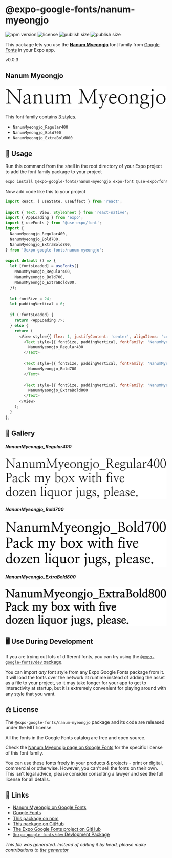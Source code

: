 # @expo-google-fonts/nanum-myeongjo

![npm version](https://flat.badgen.net/npm/v/@expo-google-fonts/nanum-myeongjo)
![license](https://flat.badgen.net/github/license/expo/google-fonts)
![publish size](https://flat.badgen.net/packagephobia/install/@expo-google-fonts/nanum-myeongjo)
![publish size](https://flat.badgen.net/packagephobia/publish/@expo-google-fonts/nanum-myeongjo)

This package lets you use the [**Nanum Myeongjo**](https://fonts.google.com/specimen/Nanum+Myeongjo) font family from [Google Fonts](https://fonts.google.com/) in your Expo app.

v0.0.3

## Nanum Myeongjo

![Nanum Myeongjo](./font-family.png)

This font family contains [3 styles](#gallery).

- `NanumMyeongjo_Regular400`
- `NanumMyeongjo_Bold700`
- `NanumMyeongjo_ExtraBold800`

## 🔡 Usage

Run this command from the shell in the root directory of your Expo project to add the font family package to your project
```sh
expo install @expo-google-fonts/nanum-myeongjo expo-font @use-expo/font
```

Now add code like this to your project
```js
import React, { useState, useEffect } from 'react';

import { Text, View, StyleSheet } from 'react-native';
import { AppLoading } from 'expo';
import { useFonts } from '@use-expo/font';
import {
  NanumMyeongjo_Regular400,
  NanumMyeongjo_Bold700,
  NanumMyeongjo_ExtraBold800,
} from '@expo-google-fonts/nanum-myeongjo';

export default () => {
  let [fontsLoaded] = useFonts({
    NanumMyeongjo_Regular400,
    NanumMyeongjo_Bold700,
    NanumMyeongjo_ExtraBold800,
  });

  let fontSize = 24;
  let paddingVertical = 6;

  if (!fontsLoaded) {
    return <AppLoading />;
  } else {
    return (
      <View style={{ flex: 1, justifyContent: 'center', alignItems: 'center' }}>
        <Text style={{ fontSize, paddingVertical, fontFamily: 'NanumMyeongjo_Regular400' }}>
          NanumMyeongjo_Regular400
        </Text>

        <Text style={{ fontSize, paddingVertical, fontFamily: 'NanumMyeongjo_Bold700' }}>
          NanumMyeongjo_Bold700
        </Text>

        <Text style={{ fontSize, paddingVertical, fontFamily: 'NanumMyeongjo_ExtraBold800' }}>
          NanumMyeongjo_ExtraBold800
        </Text>
      </View>
    );
  }
};

```

## 📖 Gallery

##### NanumMyeongjo_Regular400
![NanumMyeongjo_Regular400](./3df71af0cacc55f9ee8f8e5e35a48672e379aefb187f3ae133a8fd5100c3810f.ttf.png)

##### NanumMyeongjo_Bold700
![NanumMyeongjo_Bold700](./c78488cd4af94bf04459b776f90fbe7942e11af15dda46bd856a1abc0523ae11.ttf.png)

##### NanumMyeongjo_ExtraBold800
![NanumMyeongjo_ExtraBold800](./2da8166e69673863a98b44792cb5b54e1a13b597c11dca437783e5a9336cfa9c.ttf.png)


## 🖥️ Use During Development

If you are trying out lots of different fonts, you can try using the [`@expo-google-fonts/dev` package](https://github.com/expo/google-fonts/tree/master/font-packages/dev#readme).

You can import *any* font style from any Expo Google Fonts package from it. It will load the fonts
over the network at runtime instead of adding the asset as a file to your project, so it may take longer
for your app to get to interactivity at startup, but it is extremely convenient
for playing around with any style that you want.

## ⚖️ License

The `@expo-google-fonts/nanum-myeongjo` package and its code are released under the MIT license.

All the fonts in the Google Fonts catalog are free and open source.

Check the [Nanum Myeongjo page on Google Fonts](https://fonts.google.com/specimen/Nanum+Myeongjo) for the specific license of this font family.

You can use these fonts freely in your products & projects - print or digital, commercial or otherwise. However, you can't sell the fonts on their own. This isn't legal advice, please consider consulting a lawyer and see the full license for all details.

## 🔗 Links

- [Nanum Myeongjo on Google Fonts](https://fonts.google.com/specimen/Nanum+Myeongjo)
- [Google Fonts](https://fonts.google.com/)
- [This package on npm](https://www.npmjs.com/package/@expo-google-fonts/nanum-myeongjo)
- [This package on GitHub](https://github.com/expo/google-fonts/tree/master/font-packages/nanum-myeongjo)
- [The Expo Google Fonts project on GitHub](https://github.com/expo/google-fonts)
- [`@expo-google-fonts/dev` Devlopment Package](https://github.com/expo/google-fonts/tree/master/font-packages/dev)


*This file was generated. Instead of editing it by head, please make contributions to [the generator](https://github.com/expo/google-fonts/tree/master/packages/generator)*
